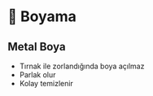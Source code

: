 # 🎨 Boyama

## Metal Boya

- Tırnak ile zorlandığında boya açılmaz
- Parlak olur
- Kolay temizlenir
